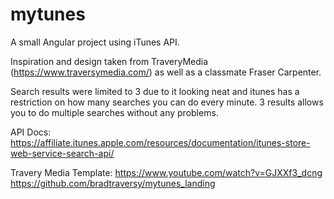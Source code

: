 # mytunes
A small Angular project using iTunes API.

Inspiration and design taken from TraveryMedia (https://www.traversymedia.com/)
as well as a classmate Fraser Carpenter.

Search results were limited to 3 due to it looking neat and itunes has a restriction on how many searches you can do
every minute. 3 results allows you to do multiple searches without any problems.


API Docs: https://affiliate.itunes.apple.com/resources/documentation/itunes-store-web-service-search-api/

Travery Media Template: https://www.youtube.com/watch?v=GJXXf3_dcng
                        https://github.com/bradtraversy/mytunes_landing
                        
